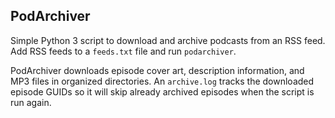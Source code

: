 ## PodArchiver

Simple Python 3 script to download and archive podcasts from an RSS feed.
Add RSS feeds to a `feeds.txt` file and run `podarchiver`.

PodArchiver downloads episode cover art, description information, and MP3 files in organized directories.
An `archive.log` tracks the downloaded episode GUIDs so it will skip already archived episodes when the script is run again.

